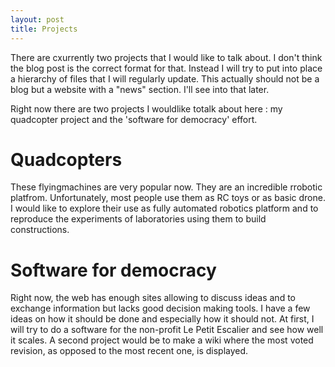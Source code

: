 ```yaml
---
layout: post
title: Projects
---
```


There are cxurrently two projects that I would like to talk about. I don't think the blog post is the correct format for that.
 Instead I will try to put into place a hierarchy of files that I will regularly update. This actually should not be a blog
 but a website with a "news" section. I'll see into that later.
 
Right now there are two projects I wouldlike totalk about here : my quadcopter project and the 'software for democracy' effort.

Quadcopters
===========

These flyingmachines are very popular now. They are an incredible rrobotic platfrom. Unfortunately, most people use them
as RC toys or as basic drone. I would like to explore their use as fully automated robotics platform and to reproduce the experiments of laboratories using them to build constructions.

Software for democracy
======================

Right now, the web has enough sites allowing to discuss ideas and to exchange information but lacks good decision making tools. I have a few ideas on how it should be done and especially how it should not. At first, I will try to do a software for the non-profit Le Petit Escalier and see how well it scales. A second project would be to make a wiki where the most voted revision, as opposed to the most recent one, is displayed.
